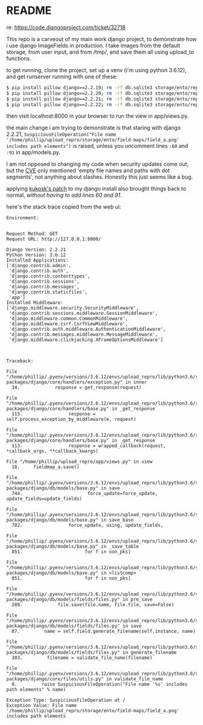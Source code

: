 README
======

re: https://code.djangoproject.com/ticket/32718

This repo is a carveout of my main work django project, to demonstrate how i use django ImageFields in production.
I take images from the default storage, from user input, and from /tmp/, and save them all using upload_to functions.

to get running, clone the project, set up a venv (i'm using python 3.6.12), and get runserver running with one of these:

```bash
$ pip install pillow django==2.2.19; rm -rf db.sqlite3 storage/ento/report-maps/*; ./manage.py migrate; ./manage.py runserver
$ pip install pillow django==2.2.20; rm -rf db.sqlite3 storage/ento/report-maps/*; ./manage.py migrate; ./manage.py runserver
$ pip install pillow django==2.2.21; rm -rf db.sqlite3 storage/ento/report-maps/*; ./manage.py migrate; ./manage.py runserver
$ pip install pillow django==2.2.22; rm -rf db.sqlite3 storage/ento/report-maps/*; ./manage.py migrate; ./manage.py runserver
```

then visit localhost:8000 in your browser to run the view in app/views.py.

the main change i am trying to demonstrate is that staring with django 2.2.21,
`SuspiciousFileOperation("File name '/home/phillip/upload_repro/storage/ento/field-maps/field_a.png' includes path elements")` is raised,
unless you uncomment lines `:60` and `:91` in app/models.py.

I am not opposed to changing my code when security updates come out, but the [CVE](https://www.djangoproject.com/weblog/2021/may/04/security-releases/)
only mentioned 'empty file names and paths with dot segments',
not anything about slashes. Honestly this just seems like a bug.

applying [kukosk's patch](https://github.com/django/django/pull/14354/files) to my django install also brought things back to normal, _without having to add lines 60 and 91_.

here's the stack trace copied from the web ui:

```
Environment:


Request Method: GET
Request URL: http://127.0.0.1:8000/

Django Version: 2.2.21
Python Version: 3.6.12
Installed Applications:
['django.contrib.admin',
 'django.contrib.auth',
 'django.contrib.contenttypes',
 'django.contrib.sessions',
 'django.contrib.messages',
 'django.contrib.staticfiles',
 'app']
Installed Middleware:
['django.middleware.security.SecurityMiddleware',
 'django.contrib.sessions.middleware.SessionMiddleware',
 'django.middleware.common.CommonMiddleware',
 'django.middleware.csrf.CsrfViewMiddleware',
 'django.contrib.auth.middleware.AuthenticationMiddleware',
 'django.contrib.messages.middleware.MessageMiddleware',
 'django.middleware.clickjacking.XFrameOptionsMiddleware']



Traceback:

File "/home/phillip/.pyenv/versions/3.6.12/envs/upload_repro/lib/python3.6/site-packages/django/core/handlers/exception.py" in inner
  34.             response = get_response(request)

File "/home/phillip/.pyenv/versions/3.6.12/envs/upload_repro/lib/python3.6/site-packages/django/core/handlers/base.py" in _get_response
  115.                 response = self.process_exception_by_middleware(e, request)

File "/home/phillip/.pyenv/versions/3.6.12/envs/upload_repro/lib/python3.6/site-packages/django/core/handlers/base.py" in _get_response
  113.                 response = wrapped_callback(request, *callback_args, **callback_kwargs)

File "/home/phillip/upload_repro/app/views.py" in view
  18.     fieldmap_a.save()

File "/home/phillip/.pyenv/versions/3.6.12/envs/upload_repro/lib/python3.6/site-packages/django/db/models/base.py" in save
  744.                        force_update=force_update, update_fields=update_fields)

File "/home/phillip/.pyenv/versions/3.6.12/envs/upload_repro/lib/python3.6/site-packages/django/db/models/base.py" in save_base
  782.                 force_update, using, update_fields,

File "/home/phillip/.pyenv/versions/3.6.12/envs/upload_repro/lib/python3.6/site-packages/django/db/models/base.py" in _save_table
  851.                       for f in non_pks]

File "/home/phillip/.pyenv/versions/3.6.12/envs/upload_repro/lib/python3.6/site-packages/django/db/models/base.py" in <listcomp>
  851.                       for f in non_pks]

File "/home/phillip/.pyenv/versions/3.6.12/envs/upload_repro/lib/python3.6/site-packages/django/db/models/fields/files.py" in pre_save
  289.             file.save(file.name, file.file, save=False)

File "/home/phillip/.pyenv/versions/3.6.12/envs/upload_repro/lib/python3.6/site-packages/django/db/models/fields/files.py" in save
  87.         name = self.field.generate_filename(self.instance, name)

File "/home/phillip/.pyenv/versions/3.6.12/envs/upload_repro/lib/python3.6/site-packages/django/db/models/fields/files.py" in generate_filename
  303.         filename = validate_file_name(filename)

File "/home/phillip/.pyenv/versions/3.6.12/envs/upload_repro/lib/python3.6/site-packages/django/core/files/utils.py" in validate_file_name
  8.         raise SuspiciousFileOperation("File name '%s' includes path elements" % name)

Exception Type: SuspiciousFileOperation at /
Exception Value: File name '/home/phillip/upload_repro/storage/ento/field-maps/field_a.png' includes path elements
```
